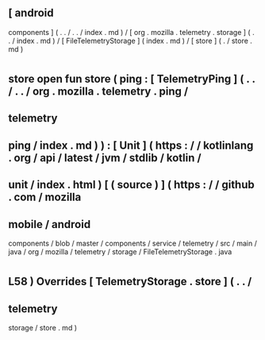 [
android
-
components
]
(
.
.
/
.
.
/
index
.
md
)
/
[
org
.
mozilla
.
telemetry
.
storage
]
(
.
.
/
index
.
md
)
/
[
FileTelemetryStorage
]
(
index
.
md
)
/
[
store
]
(
.
/
store
.
md
)
#
store
open
fun
store
(
ping
:
[
TelemetryPing
]
(
.
.
/
.
.
/
org
.
mozilla
.
telemetry
.
ping
/
-
telemetry
-
ping
/
index
.
md
)
)
:
[
Unit
]
(
https
:
/
/
kotlinlang
.
org
/
api
/
latest
/
jvm
/
stdlib
/
kotlin
/
-
unit
/
index
.
html
)
[
(
source
)
]
(
https
:
/
/
github
.
com
/
mozilla
-
mobile
/
android
-
components
/
blob
/
master
/
components
/
service
/
telemetry
/
src
/
main
/
java
/
org
/
mozilla
/
telemetry
/
storage
/
FileTelemetryStorage
.
java
#
L58
)
Overrides
[
TelemetryStorage
.
store
]
(
.
.
/
-
telemetry
-
storage
/
store
.
md
)
